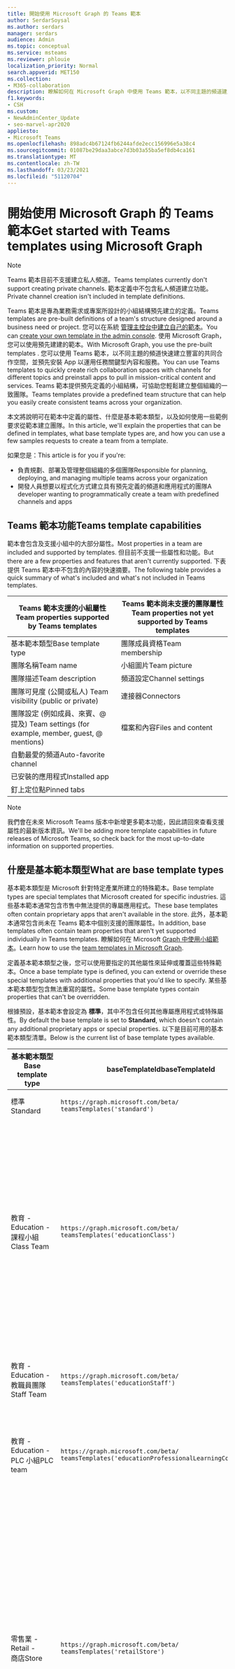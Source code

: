 ```yaml
---
title: 開始使用 Microsoft Graph 的 Teams 範本
author: SerdarSoysal
ms.author: serdars
manager: serdars
audience: Admin
ms.topic: conceptual
ms.service: msteams
ms.reviewer: phlouie
localization_priority: Normal
search.appverid: MET150
ms.collection:
- M365-collaboration
description: 瞭解如何在 Microsoft Graph 中使用 Teams 範本，以不同主題的頻道建立共同合作空間，並預先安裝應用程式以提供內容和服務。
f1.keywords:
- CSH
ms.custom:
- NewAdminCenter_Update
- seo-marvel-apr2020
appliesto:
- Microsoft Teams
ms.openlocfilehash: 898adc4b67124fb6244afde2ecc156996e5a38c4
ms.sourcegitcommit: 01087be29daa3abce7d3b03a55ba5ef8db4ca161
ms.translationtype: MT
ms.contentlocale: zh-TW
ms.lasthandoff: 03/23/2021
ms.locfileid: "51120704"
---
```

# <a name="get-started-with-teams-templates-using-microsoft-graph"></a><span data-ttu-id="043a3-103">開始使用 Microsoft Graph 的 Teams 範本</span><span class="sxs-lookup"><span data-stu-id="043a3-103">Get started with Teams templates using Microsoft Graph</span></span>

> [!NOTE]
> <span data-ttu-id="043a3-104">Teams 範本目前不支援建立私人頻道。</span><span class="sxs-lookup"><span data-stu-id="043a3-104">Teams templates currently don't support creating private channels.</span></span> <span data-ttu-id="043a3-105">範本定義中不包含私人頻道建立功能。</span><span class="sxs-lookup"><span data-stu-id="043a3-105">Private channel creation isn't included in template definitions.</span></span>

<span data-ttu-id="043a3-106">Teams 範本是專為業務需求或專案所設計的小組結構預先建立的定義。</span><span class="sxs-lookup"><span data-stu-id="043a3-106">Teams templates are pre-built definitions of a team's structure designed around a business need or project.</span></span> <span data-ttu-id="043a3-107">您可以在系統 [管理主控台中建立自己的範本](get-started-with-teams-templates-in-the-admin-console.md)。</span><span class="sxs-lookup"><span data-stu-id="043a3-107">You can [create your own template in the admin console](get-started-with-teams-templates-in-the-admin-console.md).</span></span> <span data-ttu-id="043a3-108">使用 Microsoft Graph，您可以使用預先建建的範本。</span><span class="sxs-lookup"><span data-stu-id="043a3-108">With Microsoft Graph, you use the pre-built templates .</span></span> <span data-ttu-id="043a3-109">您可以使用 Teams 範本，以不同主題的頻道快速建立豐富的共同合作空間，並預先安裝 App 以運用任務關鍵型內容和服務。</span><span class="sxs-lookup"><span data-stu-id="043a3-109">You can use Teams templates to quickly create rich collaboration spaces with channels for different topics and preinstall apps to pull in mission-critical content and services.</span></span> <span data-ttu-id="043a3-110">Teams 範本提供預先定義的小組結構，可協助您輕鬆建立整個組織的一致團隊。</span><span class="sxs-lookup"><span data-stu-id="043a3-110">Teams templates provide a predefined team structure that can help you easily create consistent teams across your organization.</span></span>

<span data-ttu-id="043a3-111">本文將說明可在範本中定義的屬性、什麼是基本範本類型，以及如何使用一些範例要求從範本建立團隊。</span><span class="sxs-lookup"><span data-stu-id="043a3-111">In this article, we'll explain the properties that can be defined in templates, what base template types are, and how you can use a few samples requests to create a team from a template.</span></span>

<span data-ttu-id="043a3-112">如果您是：</span><span class="sxs-lookup"><span data-stu-id="043a3-112">This article is for you if you're:</span></span>

- <span data-ttu-id="043a3-113">負責規劃、部署及管理整個組織的多個團隊</span><span class="sxs-lookup"><span data-stu-id="043a3-113">Responsible for planning, deploying, and managing multiple teams across your organization</span></span><br>
- <span data-ttu-id="043a3-114">開發人員想要以程式化方式建立具有預先定義的頻道和應用程式的團隊</span><span class="sxs-lookup"><span data-stu-id="043a3-114">A developer wanting to programmatically create a team with predefined channels and apps</span></span>

## <a name="teams-template-capabilities"></a><span data-ttu-id="043a3-115">Teams 範本功能</span><span class="sxs-lookup"><span data-stu-id="043a3-115">Teams template capabilities</span></span>

<span data-ttu-id="043a3-116">範本會包含及支援小組中的大部分屬性。</span><span class="sxs-lookup"><span data-stu-id="043a3-116">Most properties in a team are included and supported by templates.</span></span> <span data-ttu-id="043a3-117">但目前不支援一些屬性和功能。</span><span class="sxs-lookup"><span data-stu-id="043a3-117">But there are a few properties and features that aren't currently supported.</span></span> <span data-ttu-id="043a3-118">下表提供 Teams 範本中不包含的內容的快速摘要。</span><span class="sxs-lookup"><span data-stu-id="043a3-118">The following table provides a quick summary of what's included and what's not included in Teams templates.</span></span>

| <span data-ttu-id="043a3-119">**Teams 範本支援的小組屬性**</span><span class="sxs-lookup"><span data-stu-id="043a3-119">**Team properties supported by Teams templates**</span></span> | <span data-ttu-id="043a3-120">**Teams 範本尚未支援的團隊屬性**</span><span class="sxs-lookup"><span data-stu-id="043a3-120">**Team properties not yet supported by Teams templates**</span></span> |
| ------------------------------------------------ | -------------------------------------------------------- |
| <span data-ttu-id="043a3-121">基本範本類型</span><span class="sxs-lookup"><span data-stu-id="043a3-121">Base template type</span></span> | <span data-ttu-id="043a3-122">團隊成員資格</span><span class="sxs-lookup"><span data-stu-id="043a3-122">Team membership</span></span> |
| <span data-ttu-id="043a3-123">團隊名稱</span><span class="sxs-lookup"><span data-stu-id="043a3-123">Team name</span></span> | <span data-ttu-id="043a3-124">小組圖片</span><span class="sxs-lookup"><span data-stu-id="043a3-124">Team picture</span></span> |
| <span data-ttu-id="043a3-125">團隊描述</span><span class="sxs-lookup"><span data-stu-id="043a3-125">Team description</span></span> | <span data-ttu-id="043a3-126">頻道設定</span><span class="sxs-lookup"><span data-stu-id="043a3-126">Channel settings</span></span> |
| <span data-ttu-id="043a3-127">團隊可見度 (公開或私人) </span><span class="sxs-lookup"><span data-stu-id="043a3-127">Team visibility (public or private)</span></span> | <span data-ttu-id="043a3-128">連接器</span><span class="sxs-lookup"><span data-stu-id="043a3-128">Connectors</span></span> |
| <span data-ttu-id="043a3-129">團隊設定 (例如成員、來賓、@ 提及) </span><span class="sxs-lookup"><span data-stu-id="043a3-129">Team settings (for example, member, guest, @ mentions)</span></span> | <span data-ttu-id="043a3-130">檔案和內容</span><span class="sxs-lookup"><span data-stu-id="043a3-130">Files and content</span></span> |
| <span data-ttu-id="043a3-131">自動最愛的頻道</span><span class="sxs-lookup"><span data-stu-id="043a3-131">Auto-favorite channel</span></span> | |
| <span data-ttu-id="043a3-132">已安裝的應用程式</span><span class="sxs-lookup"><span data-stu-id="043a3-132">Installed app</span></span> | |
| <span data-ttu-id="043a3-133">釘上定位點</span><span class="sxs-lookup"><span data-stu-id="043a3-133">Pinned tabs</span></span> | |

> [!NOTE]
> <span data-ttu-id="043a3-134">我們會在未來 Microsoft Teams 版本中新增更多範本功能，因此請回來查看支援屬性的最新版本資訊。</span><span class="sxs-lookup"><span data-stu-id="043a3-134">We'll be adding more template capabilities in future releases of Microsoft Teams, so check back for the most up-to-date information on supported properties.</span></span>

## <a name="what-are-base-template-types"></a><span data-ttu-id="043a3-135">什麼是基本範本類型</span><span class="sxs-lookup"><span data-stu-id="043a3-135">What are base template types</span></span>

<span data-ttu-id="043a3-136">基本範本類型是 Microsoft 針對特定產業所建立的特殊範本。</span><span class="sxs-lookup"><span data-stu-id="043a3-136">Base template types are special templates that Microsoft created for specific industries.</span></span> <span data-ttu-id="043a3-137">這些基本範本通常包含市售中無法提供的專屬應用程式。</span><span class="sxs-lookup"><span data-stu-id="043a3-137">These base templates often contain proprietary apps that aren't available in the store.</span></span> <span data-ttu-id="043a3-138">此外，基本範本通常包含尚未在 Teams 範本中個別支援的團隊屬性。</span><span class="sxs-lookup"><span data-stu-id="043a3-138">In addition, base templates often contain team properties that aren't yet supported individually in Teams templates.</span></span> <span data-ttu-id="043a3-139">瞭解如何在 Microsoft [Graph 中使用小組範本](get-started-with-teams-templates.md)。</span><span class="sxs-lookup"><span data-stu-id="043a3-139">Learn how to use the [team templates in Microsoft Graph](get-started-with-teams-templates.md).</span></span>

<span data-ttu-id="043a3-140">定義基本範本類型之後，您可以使用要指定的其他屬性來延伸或覆蓋這些特殊範本。</span><span class="sxs-lookup"><span data-stu-id="043a3-140">Once a base template type is defined, you can extend or override these special templates with additional properties that you'd like to specify.</span></span> <span data-ttu-id="043a3-141">某些基本範本類型包含無法重寫的屬性。</span><span class="sxs-lookup"><span data-stu-id="043a3-141">Some base template types contain properties that can't be overridden.</span></span>

<span data-ttu-id="043a3-142">根據預設，基本範本會設定為 **標準**，其中不包含任何其他專屬應用程式或特殊屬性。</span><span class="sxs-lookup"><span data-stu-id="043a3-142">By default the base template is set to **Standard**, which doesn't contain any additional proprietary apps or special properties.</span></span> <span data-ttu-id="043a3-143">以下是目前可用的基本範本類型清單。</span><span class="sxs-lookup"><span data-stu-id="043a3-143">Below is the current list of base template types available.</span></span>

| <span data-ttu-id="043a3-144">基本範本類型</span><span class="sxs-lookup"><span data-stu-id="043a3-144">Base template type</span></span> | <span data-ttu-id="043a3-145">baseTemplateId</span><span class="sxs-lookup"><span data-stu-id="043a3-145">baseTemplateId</span></span> | <span data-ttu-id="043a3-146">此基本範本提供的屬性</span><span class="sxs-lookup"><span data-stu-id="043a3-146">Properties that come with this base template</span></span> |
| ------------------ | -------------- | ----------------------------------------------------- |
| <span data-ttu-id="043a3-147">標準</span><span class="sxs-lookup"><span data-stu-id="043a3-147">Standard</span></span> | `https://graph.microsoft.com/beta/`<br>`teamsTemplates('standard')` | <span data-ttu-id="043a3-148">沒有額外的應用程式和屬性</span><span class="sxs-lookup"><span data-stu-id="043a3-148">No additional apps and properties</span></span> |
| <span data-ttu-id="043a3-149">教育 -</span><span class="sxs-lookup"><span data-stu-id="043a3-149">Education -</span></span><br><span data-ttu-id="043a3-150">課程小組</span><span class="sxs-lookup"><span data-stu-id="043a3-150">Class Team</span></span> | `https://graph.microsoft.com/beta/`<br>`teamsTemplates('educationClass')` | <span data-ttu-id="043a3-151">應用程式：</span><span class="sxs-lookup"><span data-stu-id="043a3-151">Apps:</span></span><ul><li><span data-ttu-id="043a3-152">OneNote 課程筆記本 (釘 **到的一** 般) </span><span class="sxs-lookup"><span data-stu-id="043a3-152">OneNote Class Notebook (pinned to the **General** tab)</span></span> </li><li><span data-ttu-id="043a3-153">作業應用程式 (釘到的一般 **)**</span><span class="sxs-lookup"><span data-stu-id="043a3-153">Assignments app (pinned to the **General** tab)</span></span></li></ul> <span data-ttu-id="043a3-154">小組屬性：</span><span class="sxs-lookup"><span data-stu-id="043a3-154">Team properties:</span></span><ul><li><span data-ttu-id="043a3-155">小組可見度設定為 **HiddenMembership (** 無法) </span><span class="sxs-lookup"><span data-stu-id="043a3-155">Team visibility set to **HiddenMembership** (cannot be overridden)</span></span></li></ul> |
| <span data-ttu-id="043a3-156">教育 -</span><span class="sxs-lookup"><span data-stu-id="043a3-156">Education -</span></span><br><span data-ttu-id="043a3-157">教職員團隊</span><span class="sxs-lookup"><span data-stu-id="043a3-157">Staff Team</span></span> | `https://graph.microsoft.com/beta/`<br>`teamsTemplates('educationStaff')` | <span data-ttu-id="043a3-158">應用程式：</span><span class="sxs-lookup"><span data-stu-id="043a3-158">Apps:</span></span><ul><li><span data-ttu-id="043a3-159">OneNote 教職員筆記本 (釘到一 **般)**</span><span class="sxs-lookup"><span data-stu-id="043a3-159">OneNote Staff Notebook (pinned to the **General** tab)</span></span></li></ul> |
|<span data-ttu-id="043a3-160">教育 -</span><span class="sxs-lookup"><span data-stu-id="043a3-160">Education -</span></span><br><span data-ttu-id="043a3-161">PLC 小組</span><span class="sxs-lookup"><span data-stu-id="043a3-161">PLC team</span></span> |`https://graph.microsoft.com/beta/`<br>`teamsTemplates('educationProfessionalLearningCommunity')` | <span data-ttu-id="043a3-162">應用程式：</span><span class="sxs-lookup"><span data-stu-id="043a3-162">Apps:</span></span><ul><li><span data-ttu-id="043a3-163">OneNote PLC 筆記本 (釘到一般 **)**</span><span class="sxs-lookup"><span data-stu-id="043a3-163">OneNote PLC Notebook (pinned to the **General** tab)</span></span></ul></li>|
| <span data-ttu-id="043a3-164">零售業 -</span><span class="sxs-lookup"><span data-stu-id="043a3-164">Retail -</span></span><br><span data-ttu-id="043a3-165">商店</span><span class="sxs-lookup"><span data-stu-id="043a3-165">Store</span></span> | `https://graph.microsoft.com/beta/`<br>`teamsTemplates('retailStore')` | <span data-ttu-id="043a3-166">頻道：</span><span class="sxs-lookup"><span data-stu-id="043a3-166">Channels:</span></span><ul><li><span data-ttu-id="043a3-167">班次交班</span><span class="sxs-lookup"><span data-stu-id="043a3-167">Shift handoff</span></span></li><li><span data-ttu-id="043a3-168">學習</span><span class="sxs-lookup"><span data-stu-id="043a3-168">Learning</span></span></li></ul><span data-ttu-id="043a3-169">團隊屬性</span><span class="sxs-lookup"><span data-stu-id="043a3-169">Team properties</span></span><ul><li><span data-ttu-id="043a3-170">團隊可見度設定為公開</span><span class="sxs-lookup"><span data-stu-id="043a3-170">Team visibility set to Public</span></span></li></ul><span data-ttu-id="043a3-171">成員權限</span><span class="sxs-lookup"><span data-stu-id="043a3-171">Member permissions</span></span><ul><li><span data-ttu-id="043a3-172">防止成員建立、更新或移除頻道</span><span class="sxs-lookup"><span data-stu-id="043a3-172">Prevent members from creating, updating, or removing channels</span></span></li><li><span data-ttu-id="043a3-173">防止成員新增或移除應用程式</span><span class="sxs-lookup"><span data-stu-id="043a3-173">Prevent members from adding or removing apps</span></span></li><li><span data-ttu-id="043a3-174">防止成員建立、更新或移除連接器</span><span class="sxs-lookup"><span data-stu-id="043a3-174">Prevent members from creating, updating, or removing connectors</span></span></li></ul> |
| <span data-ttu-id="043a3-175">零售業 -</span><span class="sxs-lookup"><span data-stu-id="043a3-175">Retail -</span></span><br><span data-ttu-id="043a3-176">管理員共同合作</span><span class="sxs-lookup"><span data-stu-id="043a3-176">Manager collaboration</span></span> | `https://graph.microsoft.com/beta/`<br>`teamsTemplates('retailManagerCollaboration')` | <span data-ttu-id="043a3-177">頻道：</span><span class="sxs-lookup"><span data-stu-id="043a3-177">Channels:</span></span><ul><li><span data-ttu-id="043a3-178">學習</span><span class="sxs-lookup"><span data-stu-id="043a3-178">Learning</span></span></li><li><span data-ttu-id="043a3-179">營運</span><span class="sxs-lookup"><span data-stu-id="043a3-179">Operations</span></span></li></ul><span data-ttu-id="043a3-180">小組屬性：</span><span class="sxs-lookup"><span data-stu-id="043a3-180">Team properties:</span></span><ul><li><span data-ttu-id="043a3-181">團隊可見度設定為私人</span><span class="sxs-lookup"><span data-stu-id="043a3-181">Team visibility set to Private</span></span></li></ul><span data-ttu-id="043a3-182">成員許可權：</span><span class="sxs-lookup"><span data-stu-id="043a3-182">Member permissions:</span></span><ul><li><span data-ttu-id="043a3-183">防止成員建立、更新或移除頻道</span><span class="sxs-lookup"><span data-stu-id="043a3-183">Prevent members from creating, updating, or removing channels</span></span></li><li><span data-ttu-id="043a3-184">防止成員新增或移除應用程式</span><span class="sxs-lookup"><span data-stu-id="043a3-184">Prevent members from adding or removing apps</span></span></li><li><span data-ttu-id="043a3-185">防止成員建立、更新或移除連接器</span><span class="sxs-lookup"><span data-stu-id="043a3-185">Prevent members from creating, updating, or removing connectors</span></span></li></ul>|
| <span data-ttu-id="043a3-186">醫療保健 -</span><span class="sxs-lookup"><span data-stu-id="043a3-186">Healthcare -</span></span><br><span data-ttu-id="043a3-187">病房</span><span class="sxs-lookup"><span data-stu-id="043a3-187">Ward</span></span> |`https://graph.microsoft.com/beta/`<br>`teamsTemplates('healthcareWard')` |<span data-ttu-id="043a3-188">頻道：</span><span class="sxs-lookup"><span data-stu-id="043a3-188">Channels:</span></span> <ul><li><span data-ttu-id="043a3-189">公告\*</span><span class="sxs-lookup"><span data-stu-id="043a3-189">Announcements\*</span></span></li><li><span data-ttu-id="043a3-190">過程中討論\*</span><span class="sxs-lookup"><span data-stu-id="043a3-190">Huddles\*</span></span></li><li><span data-ttu-id="043a3-191">輪次</span><span class="sxs-lookup"><span data-stu-id="043a3-191">Rounds</span></span></li><li><span data-ttu-id="043a3-192">人員\*</span><span class="sxs-lookup"><span data-stu-id="043a3-192">Staffing\*</span></span></li><li><span data-ttu-id="043a3-193">訓練\*</span><span class="sxs-lookup"><span data-stu-id="043a3-193">Training\*</span></span></li></ul><span data-ttu-id="043a3-194">\*自動將頻道加入我的最愛</span><span class="sxs-lookup"><span data-stu-id="043a3-194">\*Auto-favorited channels</span></span> |
|<span data-ttu-id="043a3-195">醫療保健 -</span><span class="sxs-lookup"><span data-stu-id="043a3-195">Healthcare -</span></span><br><span data-ttu-id="043a3-196">醫院</span><span class="sxs-lookup"><span data-stu-id="043a3-196">Hospital</span></span> | `https://graph.microsoft.com/beta/`<br>`teamsTemplates('healthcareHospital')` |<span data-ttu-id="043a3-197">頻道：</span><span class="sxs-lookup"><span data-stu-id="043a3-197">Channels:</span></span><ul><li><span data-ttu-id="043a3-198">公告\*</span><span class="sxs-lookup"><span data-stu-id="043a3-198">Announcements\*</span></span></li><li><span data-ttu-id="043a3-199">合規性\*</span><span class="sxs-lookup"><span data-stu-id="043a3-199">Compliance\*</span></span></li><li><span data-ttu-id="043a3-200">監管</span><span class="sxs-lookup"><span data-stu-id="043a3-200">Custodial</span></span></li><li><span data-ttu-id="043a3-201">人力資源</span><span class="sxs-lookup"><span data-stu-id="043a3-201">Human Resources</span></span></li></li><li><span data-ttu-id="043a3-202">藥品部</span><span class="sxs-lookup"><span data-stu-id="043a3-202">Pharmacy</span></span></li></ul><span data-ttu-id="043a3-203">\*自動最愛的頻道</span><span class="sxs-lookup"><span data-stu-id="043a3-203">\*Auto-favorited channel</span></span>|
|||


<span data-ttu-id="043a3-204">使用下列範本在 Teams 用戶端和 Microsoft Graph 中建立團隊。</span><span class="sxs-lookup"><span data-stu-id="043a3-204">Use the following templates to create teams in both the Teams client as well as Microsoft Graph.</span></span>


| <span data-ttu-id="043a3-205">基本範本類型</span><span class="sxs-lookup"><span data-stu-id="043a3-205">Base template type</span></span> | <span data-ttu-id="043a3-206">baseTemplateId</span><span class="sxs-lookup"><span data-stu-id="043a3-206">baseTemplateId</span></span> | <span data-ttu-id="043a3-207">此基本範本提供的屬性</span><span class="sxs-lookup"><span data-stu-id="043a3-207">Properties that come with this base template</span></span> |
| ------------------ | -------------- | ----------------------------------------------------- |
| <span data-ttu-id="043a3-208">採用 Office 365</span><span class="sxs-lookup"><span data-stu-id="043a3-208">Adopt Office 365</span></span> |`com.microsoft.teams.template.`<br>`AdoptOffice365`|  <span data-ttu-id="043a3-209">頻道：</span><span class="sxs-lookup"><span data-stu-id="043a3-209">Channels:</span></span> <ul><li><span data-ttu-id="043a3-210">一般</span><span class="sxs-lookup"><span data-stu-id="043a3-210">General</span></span></li> <li><span data-ttu-id="043a3-211">公告</span><span class="sxs-lookup"><span data-stu-id="043a3-211">Announcements</span></span></li> <li><span data-ttu-id="043a3-212">冠軍角</span><span class="sxs-lookup"><span data-stu-id="043a3-212">Champions corner</span></span></li> <li><span data-ttu-id="043a3-213">小組表單</span><span class="sxs-lookup"><span data-stu-id="043a3-213">Team forms</span></span></li></ul> <span data-ttu-id="043a3-214">應用程式：</span><span class="sxs-lookup"><span data-stu-id="043a3-214">Apps:</span></span> <ul><li><span data-ttu-id="043a3-215">Wiki</span><span class="sxs-lookup"><span data-stu-id="043a3-215">Wiki</span></span></li>  <li><span data-ttu-id="043a3-216">行事曆</span><span class="sxs-lookup"><span data-stu-id="043a3-216">Calendar</span></span></li> |
| <span data-ttu-id="043a3-217">管理專案</span><span class="sxs-lookup"><span data-stu-id="043a3-217">Manage a project</span></span> |`com.microsoft.teams.template.`<br>`ManageAProject`| <span data-ttu-id="043a3-218">頻道：</span><span class="sxs-lookup"><span data-stu-id="043a3-218">Channels:</span></span> <ul><li><span data-ttu-id="043a3-219">一般</span><span class="sxs-lookup"><span data-stu-id="043a3-219">General</span></span></li> <li><span data-ttu-id="043a3-220">公告</span><span class="sxs-lookup"><span data-stu-id="043a3-220">Announcements</span></span></li> <li><span data-ttu-id="043a3-221">資源</span><span class="sxs-lookup"><span data-stu-id="043a3-221">Resources</span></span></li> <li><span data-ttu-id="043a3-222">規劃</span><span class="sxs-lookup"><span data-stu-id="043a3-222">Planning</span></span></li></ul> <span data-ttu-id="043a3-223">應用程式：</span><span class="sxs-lookup"><span data-stu-id="043a3-223">Apps:</span></span><ul><li><span data-ttu-id="043a3-224">Wiki</span><span class="sxs-lookup"><span data-stu-id="043a3-224">Wiki</span></span></li><li><span data-ttu-id="043a3-225">OneNote</span><span class="sxs-lookup"><span data-stu-id="043a3-225">OneNote</span></span></li></ul> |
| <span data-ttu-id="043a3-226">管理活動</span><span class="sxs-lookup"><span data-stu-id="043a3-226">Manage an event</span></span>|`com.microsoft.teams.template.`<br>`ManageAnEvent` | <span data-ttu-id="043a3-227">頻道：</span><span class="sxs-lookup"><span data-stu-id="043a3-227">Channels:</span></span> <ul><li><span data-ttu-id="043a3-228">一般</span><span class="sxs-lookup"><span data-stu-id="043a3-228">General</span></span></li> <li><span data-ttu-id="043a3-229">公告</span><span class="sxs-lookup"><span data-stu-id="043a3-229">Announcements</span></span></li> <li><span data-ttu-id="043a3-230">預算</span><span class="sxs-lookup"><span data-stu-id="043a3-230">Budget</span></span></li> <li><span data-ttu-id="043a3-231">內容</span><span class="sxs-lookup"><span data-stu-id="043a3-231">Content</span></span></li><li><span data-ttu-id="043a3-232">物流</span><span class="sxs-lookup"><span data-stu-id="043a3-232">Logistics</span></span></li> <li><span data-ttu-id="043a3-233">規劃</span><span class="sxs-lookup"><span data-stu-id="043a3-233">Planning</span></span></li> <li> <span data-ttu-id="043a3-234">行銷與公關</span><span class="sxs-lookup"><span data-stu-id="043a3-234">Marketing and PR</span></span></li></ul> <span data-ttu-id="043a3-235">應用程式：</span><span class="sxs-lookup"><span data-stu-id="043a3-235">Apps:</span></span><ul><li><span data-ttu-id="043a3-236">Wiki</span><span class="sxs-lookup"><span data-stu-id="043a3-236">Wiki</span></span></li><li><span data-ttu-id="043a3-237">網站</span><span class="sxs-lookup"><span data-stu-id="043a3-237">Website</span></span></li> <li><span data-ttu-id="043a3-238">YouTube</span><span class="sxs-lookup"><span data-stu-id="043a3-238">YouTube</span></span></li> <li><span data-ttu-id="043a3-239">Planner</span><span class="sxs-lookup"><span data-stu-id="043a3-239">Planner</span></span></li> <li><span data-ttu-id="043a3-240">OneNote</span><span class="sxs-lookup"><span data-stu-id="043a3-240">OneNote</span></span></li></ul> |
|<span data-ttu-id="043a3-241">員工上機</span><span class="sxs-lookup"><span data-stu-id="043a3-241">Onboard employees</span></span>|`com.microsoft.teams.template.`<br>`OnboardEmployees` | <span data-ttu-id="043a3-242">頻道：</span><span class="sxs-lookup"><span data-stu-id="043a3-242">Channels:</span></span> <ul><li><span data-ttu-id="043a3-243">一般</span><span class="sxs-lookup"><span data-stu-id="043a3-243">General</span></span></li> <li><span data-ttu-id="043a3-244">公告</span><span class="sxs-lookup"><span data-stu-id="043a3-244">Announcements</span></span></li> <li><span data-ttu-id="043a3-245">員工聊天</span><span class="sxs-lookup"><span data-stu-id="043a3-245">Employee chat</span></span></li> <li><span data-ttu-id="043a3-246">訓練</span><span class="sxs-lookup"><span data-stu-id="043a3-246">Training</span></span></li></ul><span data-ttu-id="043a3-247">應用程式：</span><span class="sxs-lookup"><span data-stu-id="043a3-247">Apps:</span></span><ul><li><span data-ttu-id="043a3-248">Wiki</span><span class="sxs-lookup"><span data-stu-id="043a3-248">Wiki</span></span></li><li><span data-ttu-id="043a3-249">社區</span><span class="sxs-lookup"><span data-stu-id="043a3-249">Communities</span></span></li></ul>|
|<span data-ttu-id="043a3-250">組織服務台</span><span class="sxs-lookup"><span data-stu-id="043a3-250">Organize help desk</span></span>| `com.microsoft.teams.template.`<br>`OrganizeHelpDesk`|<span data-ttu-id="043a3-251">頻道：</span><span class="sxs-lookup"><span data-stu-id="043a3-251">Channels:</span></span><ul><li><span data-ttu-id="043a3-252">一般</span><span class="sxs-lookup"><span data-stu-id="043a3-252">General</span></span></li><li><span data-ttu-id="043a3-253">公告</span><span class="sxs-lookup"><span data-stu-id="043a3-253">Announcements</span></span></li><li><span data-ttu-id="043a3-254">常見問題集</span><span class="sxs-lookup"><span data-stu-id="043a3-254">FAQ</span></span></li></ul><span data-ttu-id="043a3-255">應用程式：</span><span class="sxs-lookup"><span data-stu-id="043a3-255">Apps:</span></span><ul><li><span data-ttu-id="043a3-256">Wiki</span><span class="sxs-lookup"><span data-stu-id="043a3-256">Wiki</span></span></li><li><span data-ttu-id="043a3-257">OneNote</span><span class="sxs-lookup"><span data-stu-id="043a3-257">OneNote</span></span></li></ul> |
| <span data-ttu-id="043a3-258">在病患照護上共同作業</span><span class="sxs-lookup"><span data-stu-id="043a3-258">Collaborate on patient care</span></span>| `healthcareWard `| <span data-ttu-id="043a3-259">頻道：</span><span class="sxs-lookup"><span data-stu-id="043a3-259">Channels:</span></span><ul><li><span data-ttu-id="043a3-260">一般</span><span class="sxs-lookup"><span data-stu-id="043a3-260">General</span></span></li><li><span data-ttu-id="043a3-261">公告</span><span class="sxs-lookup"><span data-stu-id="043a3-261">Announcements</span></span></li><li><span data-ttu-id="043a3-262">過程中討論</span><span class="sxs-lookup"><span data-stu-id="043a3-262">Huddles</span></span></li><li><span data-ttu-id="043a3-263">輪次</span><span class="sxs-lookup"><span data-stu-id="043a3-263">Rounds</span></span></li><li><span data-ttu-id="043a3-264">人員</span><span class="sxs-lookup"><span data-stu-id="043a3-264">Staffing</span></span></li><li><span data-ttu-id="043a3-265">訓練</span><span class="sxs-lookup"><span data-stu-id="043a3-265">Training</span></span></li></ul> <span data-ttu-id="043a3-266">應用程式：</span><span class="sxs-lookup"><span data-stu-id="043a3-266">Apps:</span></span> <ul><li><span data-ttu-id="043a3-267">Wiki</span><span class="sxs-lookup"><span data-stu-id="043a3-267">Wiki</span></span></li>|
| <span data-ttu-id="043a3-268">在全球危機或事件上共同合作</span><span class="sxs-lookup"><span data-stu-id="043a3-268">Collaborate on global crisis or event</span></span> |`com.microsoft.teams.template.`<br>`CollaborateOnAGlobalCrisisOrEvent`| <span data-ttu-id="043a3-269">頻道：</span><span class="sxs-lookup"><span data-stu-id="043a3-269">Channels:</span></span> <ul><li><span data-ttu-id="043a3-270">一般</span><span class="sxs-lookup"><span data-stu-id="043a3-270">General</span></span><li><span data-ttu-id="043a3-271">公告</span><span class="sxs-lookup"><span data-stu-id="043a3-271">Announcements</span></span></li><li><span data-ttu-id="043a3-272">世界新訊</span><span class="sxs-lookup"><span data-stu-id="043a3-272">World news</span></span></li><li><span data-ttu-id="043a3-273">業務連續性</span><span class="sxs-lookup"><span data-stu-id="043a3-273">Business continuity</span></span></li><li><span data-ttu-id="043a3-274">遠端工作</span><span class="sxs-lookup"><span data-stu-id="043a3-274">Remote working</span></span></li><li><span data-ttu-id="043a3-275">內部通訊</span><span class="sxs-lookup"><span data-stu-id="043a3-275">Internal comms</span></span></li><li><span data-ttu-id="043a3-276">外部通訊</span><span class="sxs-lookup"><span data-stu-id="043a3-276">External comms</span></span></li><li><span data-ttu-id="043a3-277">客戶抱怨</span><span class="sxs-lookup"><span data-stu-id="043a3-277">Customer complaints</span></span></li><li><span data-ttu-id="043a3-278">榮譽</span><span class="sxs-lookup"><span data-stu-id="043a3-278">Kudos</span></span></li><li><span data-ttu-id="043a3-279">主管更新</span><span class="sxs-lookup"><span data-stu-id="043a3-279">Executive update</span></span></li></ul><span data-ttu-id="043a3-280">應用程式：</span><span class="sxs-lookup"><span data-stu-id="043a3-280">Apps:</span></span> <ul><li><span data-ttu-id="043a3-281">讚美</span><span class="sxs-lookup"><span data-stu-id="043a3-281">Praise</span></span></li><li><span data-ttu-id="043a3-282">Wiki</span><span class="sxs-lookup"><span data-stu-id="043a3-282">Wiki</span></span></li><li><span data-ttu-id="043a3-283">網站</span><span class="sxs-lookup"><span data-stu-id="043a3-283">Website</span></span></li></ul>|
|<span data-ttu-id="043a3-284">在銀行分行內共同合作</span><span class="sxs-lookup"><span data-stu-id="043a3-284">Collaborate within a bank branch</span></span>| `com.microsoft.teams.template.`<br>`CollaborateWithinABankBranch `|<span data-ttu-id="043a3-285">頻道：</span><span class="sxs-lookup"><span data-stu-id="043a3-285">Channels:</span></span> <ul><li><span data-ttu-id="043a3-286">一般</span><span class="sxs-lookup"><span data-stu-id="043a3-286">General</span></span><li><span data-ttu-id="043a3-287">公告</span><span class="sxs-lookup"><span data-stu-id="043a3-287">Announcements</span></span></li><li><span data-ttu-id="043a3-288">過程中討論</span><span class="sxs-lookup"><span data-stu-id="043a3-288">Huddles</span></span></li><li><span data-ttu-id="043a3-289">客戶會議</span><span class="sxs-lookup"><span data-stu-id="043a3-289">Customer meetings</span></span></li><li><span data-ttu-id="043a3-290">教練</span><span class="sxs-lookup"><span data-stu-id="043a3-290">Coaching</span></span></li><li><span data-ttu-id="043a3-291">技能開發</span><span class="sxs-lookup"><span data-stu-id="043a3-291">Skills development</span></span></li><li><span data-ttu-id="043a3-292">貸款處理</span><span class="sxs-lookup"><span data-stu-id="043a3-292">Loan processing</span></span></li><li><span data-ttu-id="043a3-293">客戶抱怨</span><span class="sxs-lookup"><span data-stu-id="043a3-293">Customer complaints</span></span></li><li><span data-ttu-id="043a3-294">榮譽</span><span class="sxs-lookup"><span data-stu-id="043a3-294">Kudos</span></span></li><li><span data-ttu-id="043a3-295">有趣的專案</span><span class="sxs-lookup"><span data-stu-id="043a3-295">Fun stuff</span></span></li><li><span data-ttu-id="043a3-296">合規性</span><span class="sxs-lookup"><span data-stu-id="043a3-296">Compliance</span></span></li></ul>|
|<span data-ttu-id="043a3-297">協調事件回應</span><span class="sxs-lookup"><span data-stu-id="043a3-297">Coordinate incident response</span></span>| `com.microsoft.teams.template.`<br>`CoordinateIncidentResponse`|<span data-ttu-id="043a3-298">頻道：</span><span class="sxs-lookup"><span data-stu-id="043a3-298">Channels:</span></span> <ul><li><span data-ttu-id="043a3-299">一般</span><span class="sxs-lookup"><span data-stu-id="043a3-299">General</span></span><li><span data-ttu-id="043a3-300">公告</span><span class="sxs-lookup"><span data-stu-id="043a3-300">Announcements</span></span></li><li><span data-ttu-id="043a3-301">物流</span><span class="sxs-lookup"><span data-stu-id="043a3-301">Logistics</span></span></li><li><span data-ttu-id="043a3-302">規劃</span><span class="sxs-lookup"><span data-stu-id="043a3-302">Planning</span></span></li><li><span data-ttu-id="043a3-303">恢復</span><span class="sxs-lookup"><span data-stu-id="043a3-303">Recovery</span></span></li><li><span data-ttu-id="043a3-304">緊急</span><span class="sxs-lookup"><span data-stu-id="043a3-304">Urgent</span></span></li></ul> <span data-ttu-id="043a3-305">應用程式：</span><span class="sxs-lookup"><span data-stu-id="043a3-305">Apps:</span></span> <ul><li><span data-ttu-id="043a3-306">Wiki</span><span class="sxs-lookup"><span data-stu-id="043a3-306">Wiki</span></span></li><li><span data-ttu-id="043a3-307">Excel</span><span class="sxs-lookup"><span data-stu-id="043a3-307">Excel</span></span></li><li><span data-ttu-id="043a3-308">OneNote</span><span class="sxs-lookup"><span data-stu-id="043a3-308">OneNote</span></span></li><li><span data-ttu-id="043a3-309">Sharepoint</span><span class="sxs-lookup"><span data-stu-id="043a3-309">SharePoint</span></span></li><li><span data-ttu-id="043a3-310">Planner</span><span class="sxs-lookup"><span data-stu-id="043a3-310">Planner</span></span></li></ul>|
|<span data-ttu-id="043a3-311">醫院</span><span class="sxs-lookup"><span data-stu-id="043a3-311">Hospital</span></span>| <span data-ttu-id="043a3-312">`healthcareHospita`我</span><span class="sxs-lookup"><span data-stu-id="043a3-312">`healthcareHospita`l</span></span> |<span data-ttu-id="043a3-313">頻道：</span><span class="sxs-lookup"><span data-stu-id="043a3-313">Channels:</span></span> <ul><li><span data-ttu-id="043a3-314">一般</span><span class="sxs-lookup"><span data-stu-id="043a3-314">General</span></span><li><span data-ttu-id="043a3-315">公告</span><span class="sxs-lookup"><span data-stu-id="043a3-315">Announcements</span></span></li><li><span data-ttu-id="043a3-316">合規性</span><span class="sxs-lookup"><span data-stu-id="043a3-316">Compliance</span></span></li><li><span data-ttu-id="043a3-317">監管</span><span class="sxs-lookup"><span data-stu-id="043a3-317">Custodial</span></span></li><li><span data-ttu-id="043a3-318">人力資源</span><span class="sxs-lookup"><span data-stu-id="043a3-318">Human resources</span></span></li><li><span data-ttu-id="043a3-319">藥品部</span><span class="sxs-lookup"><span data-stu-id="043a3-319">Pharmacy</span></span></li></ul> <span data-ttu-id="043a3-320">應用程式：</span><span class="sxs-lookup"><span data-stu-id="043a3-320">Apps:</span></span> <ul><li><span data-ttu-id="043a3-321">Wiki</span><span class="sxs-lookup"><span data-stu-id="043a3-321">Wiki</span></span></li></ul>|
|<span data-ttu-id="043a3-322">組織商店</span><span class="sxs-lookup"><span data-stu-id="043a3-322">Organize a store</span></span>| `retailStore` |<span data-ttu-id="043a3-323">頻道：</span><span class="sxs-lookup"><span data-stu-id="043a3-323">Channels:</span></span> <ul><li><span data-ttu-id="043a3-324">一般</span><span class="sxs-lookup"><span data-stu-id="043a3-324">General</span></span><li><span data-ttu-id="043a3-325">班次交班</span><span class="sxs-lookup"><span data-stu-id="043a3-325">Shift handoff</span></span></li><li><span data-ttu-id="043a3-326">學習</span><span class="sxs-lookup"><span data-stu-id="043a3-326">Learning</span></span></li></ul> <span data-ttu-id="043a3-327">應用程式：</span><span class="sxs-lookup"><span data-stu-id="043a3-327">Apps:</span></span> <ul><li><span data-ttu-id="043a3-328">Wiki</span><span class="sxs-lookup"><span data-stu-id="043a3-328">Wiki</span></span></li></ul>|
|<span data-ttu-id="043a3-329">品質和安全性</span><span class="sxs-lookup"><span data-stu-id="043a3-329">Quality and safety</span></span> |`com.microsoft.teams.`<br>`template.QualitySafety`|<span data-ttu-id="043a3-330">頻道：</span><span class="sxs-lookup"><span data-stu-id="043a3-330">Channels:</span></span> <ul><li><span data-ttu-id="043a3-331">一般</span><span class="sxs-lookup"><span data-stu-id="043a3-331">General</span></span><li><span data-ttu-id="043a3-332">公告</span><span class="sxs-lookup"><span data-stu-id="043a3-332">Announcements</span></span></li><li><span data-ttu-id="043a3-333">第 1 行</span><span class="sxs-lookup"><span data-stu-id="043a3-333">Line 1</span></span></li><li><span data-ttu-id="043a3-334">第 2 行</span><span class="sxs-lookup"><span data-stu-id="043a3-334">Line 2</span></span></li><li><span data-ttu-id="043a3-335">第 3 行</span><span class="sxs-lookup"><span data-stu-id="043a3-335">Line 3</span></span></li><li><span data-ttu-id="043a3-336">安全</span><span class="sxs-lookup"><span data-stu-id="043a3-336">Safety</span></span></li><li><span data-ttu-id="043a3-337">訓練</span><span class="sxs-lookup"><span data-stu-id="043a3-337">Training</span></span></li><li><span data-ttu-id="043a3-338">維護</span><span class="sxs-lookup"><span data-stu-id="043a3-338">Maintenance</span></span></li><li><span data-ttu-id="043a3-339">有趣的專案</span><span class="sxs-lookup"><span data-stu-id="043a3-339">Fun stuff</span></span></li></ul> <span data-ttu-id="043a3-340">應用程式：</span><span class="sxs-lookup"><span data-stu-id="043a3-340">Apps:</span></span> <ul><li><span data-ttu-id="043a3-341">Wiki</span><span class="sxs-lookup"><span data-stu-id="043a3-341">Wiki</span></span></li></ul>|
|<span data-ttu-id="043a3-342">零售 - 主管共同作業</span><span class="sxs-lookup"><span data-stu-id="043a3-342">Retail - manager collaboration</span></span>| `retailManagerCollaboration` |<span data-ttu-id="043a3-343">頻道：</span><span class="sxs-lookup"><span data-stu-id="043a3-343">Channels:</span></span> <ul><li><span data-ttu-id="043a3-344">一般</span><span class="sxs-lookup"><span data-stu-id="043a3-344">General</span></span><li><span data-ttu-id="043a3-345">營運</span><span class="sxs-lookup"><span data-stu-id="043a3-345">Operations</span></span></li><li><span data-ttu-id="043a3-346">學習</span><span class="sxs-lookup"><span data-stu-id="043a3-346">Learning</span></span></li></ul> <span data-ttu-id="043a3-347">應用程式：</span><span class="sxs-lookup"><span data-stu-id="043a3-347">Apps:</span></span> <ul><li><span data-ttu-id="043a3-348">Wiki</span><span class="sxs-lookup"><span data-stu-id="043a3-348">Wiki</span></span></li></ul>|
||||

<span data-ttu-id="043a3-349">請參閱 [在系統管理中心開始使用](get-started-with-teams-templates-in-the-admin-console.md) Teams 範本以取得詳細資料。</span><span class="sxs-lookup"><span data-stu-id="043a3-349">See [Get started with Teams templates in the Admin center](get-started-with-teams-templates-in-the-admin-console.md) for more details.</span></span>

## <a name="related-topics"></a><span data-ttu-id="043a3-350">相關主題</span><span class="sxs-lookup"><span data-stu-id="043a3-350">Related topics</span></span>

- [<span data-ttu-id="043a3-351">在系統管理主控台中開始使用 Teams 範本</span><span class="sxs-lookup"><span data-stu-id="043a3-351">Get started with Teams templates in the admin console</span></span>](get-started-with-teams-templates-in-the-admin-console.md)
- <span data-ttu-id="043a3-352">[在預覽 (](/graph/api/team-post?view=graph-rest-beta) 中建立) </span><span class="sxs-lookup"><span data-stu-id="043a3-352">[Create team](/graph/api/team-post?view=graph-rest-beta) (in preview)</span></span>
- [<span data-ttu-id="043a3-353">New-Team</span><span class="sxs-lookup"><span data-stu-id="043a3-353">New-Team</span></span>](/powershell/module/teams/New-Team?view=teams-ps)
- [<span data-ttu-id="043a3-354">Microsoft Teams 系統管理訓練</span><span class="sxs-lookup"><span data-stu-id="043a3-354">Admin training for Microsoft Teams</span></span>](itadmin-readiness.md)